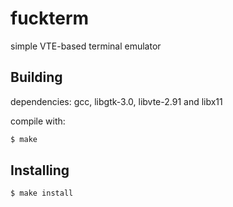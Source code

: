 # fuckterm
simple VTE-based terminal emulator

## Building
dependencies: gcc, libgtk-3.0, libvte-2.91 and libx11

compile with:
```sh
$ make
```

## Installing
```sh
$ make install
```

